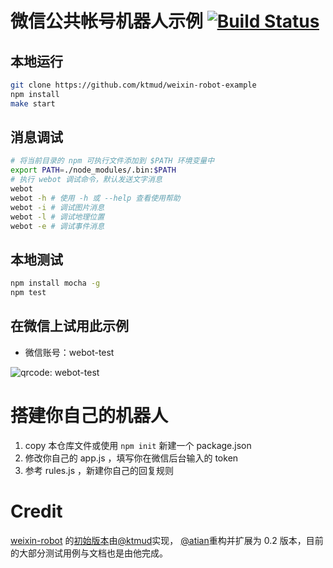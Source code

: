 # 微信公共帐号机器人示例 [![Build Status](https://api.travis-ci.org/ktmud/weixin-robot-example.png?branch=master)](https://travis-ci.org/ktmud/weixin-robot-example)

## 本地运行

```bash
git clone https://github.com/ktmud/weixin-robot-example
npm install
make start
```

## 消息调试

```bash
# 将当前目录的 npm 可执行文件添加到 $PATH 环境变量中
export PATH=./node_modules/.bin:$PATH
# 执行 webot 调试命令，默认发送文字消息
webot 
webot -h # 使用 -h 或 --help 查看使用帮助
webot -i # 调试图片消息
webot -l # 调试地理位置
webot -e # 调试事件消息
```

## 本地测试

```bash
npm install mocha -g
npm test
```

## 在微信上试用此示例

- 微信账号：webot-test

![qrcode: webot-test](https://raw.github.com/ktmud/weixin-robot-example/master/qrcode.jpg)

# 搭建你自己的机器人

1. copy 本仓库文件或使用 `npm init` 新建一个 package.json
2. 修改你自己的 app.js ，填写你在微信后台输入的 token 
3. 参考 rules.js ，新建你自己的回复规则

# Credit

[weixin-robot](https://github.com/ktmud/weixin-robot) 的[初始版本](https://github.com/ktmud/weixin-robot/tree/0.0.x)由[@ktmud](://github.com/ktmud)实现，
[@atian](https://github.com/atian25)重构并扩展为 0.2 版本，目前的大部分测试用例与文档也是由他完成。

